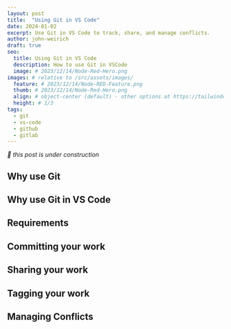 ```yaml
---
layout: post
title:  "Using Git in VS Code"
date: 2024-01-02
excerpt: Use Git in VS Code to track, share, and manage conflicts.
author: john-weirich
draft: true
seo:
  title: Using Git in VS Code
  description: How to use Git in VSCode
  image: # 2023/12/14/Node-Red-Hero.png
images: # relative to /src/assets/images/
  feature: # 2023/12/14/Node-RED-Feature.png
  thumb: # 2023/12/14/Node-Red-Hero.png
  align: # object-center (default) - other options at https://tailwindcss.com/docs/object-position
  height: # 1/3
tags:
  - git
  - vs-code
  - github
  - gitlab
---
```


*:hammer: this post is under construction*

## Why use Git
## Why use Git in VS Code
## Requirements
## Committing your work
## Sharing your work
## Tagging your work
## Managing Conflicts
